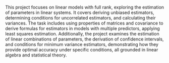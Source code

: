 This project focuses on linear models with full rank, exploring the estimation of parameters in linear systems. It covers deriving unbiased estimators, determining conditions for uncorrelated estimators, and calculating their variances. The task includes using properties of matrices and covariance to derive formulas for estimators in models with multiple predictors, applying least squares estimation. Additionally, the project examines the estimation of linear combinations of parameters, the derivation of confidence intervals, and conditions for minimum variance estimators, demonstrating how they provide optimal accuracy under specific conditions, all grounded in linear algebra and statistical theory.








